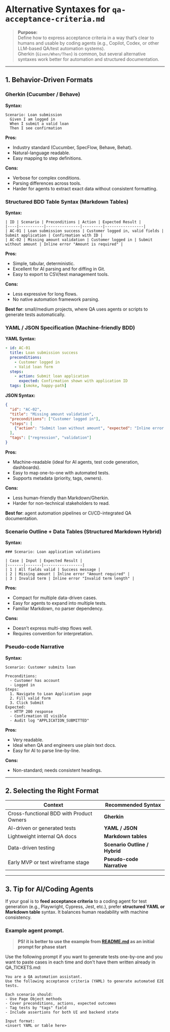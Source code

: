 # Alternative Syntaxes for `qa-acceptance-criteria.md`

> **Purpose:**  
> Define how to express acceptance criteria in a way that’s clear to humans and usable by coding agents (e.g., Copilot, Codex, or other LLM-based QA/test automation systems).  
> Gherkin (`Given/When/Then`) is common, but several alternative syntaxes work better for automation and structured documentation.

---

## 1. Behavior-Driven Formats

### Gherkin (Cucumber / Behave)

**Syntax:**
```gherkin
Scenario: Loan submission
  Given I am logged in
  When I submit a valid loan
  Then I see confirmation
```

**Pros:**
- Industry standard (Cucumber, SpecFlow, Behave, Behat).
- Natural-language readable.
- Easy mapping to step definitions.

**Cons:**
- Verbose for complex conditions.
- Parsing differences across tools.
- Harder for agents to extract exact data without consistent formatting.

### Structured BDD Table Syntax (Markdown Tables)
**Syntax:**
```text
| ID | Scenario | Preconditions | Action | Expected Result |
|----|-----------|---------------|---------|-----------------|
| AC-01 | Loan submission success | Customer logged in, valid fields | Submit application | Confirmation with ID |
| AC-02 | Missing amount validation | Customer logged in | Submit without amount | Inline error "Amount is required" |

```
**Pros:**
- Simple, tabular, deterministic.
- Excellent for AI parsing and for diffing in Git.
- Easy to export to CSV/test management tools.

**Cons:**
- Less expressive for long flows.
- No native automation framework parsing.

**Best for**: small/medium projects, where QA uses agents or scripts to generate tests automatically.

### YAML / JSON Specification (Machine-friendly BDD)
**YAML Syntax:**
```yaml
- id: AC-01
  title: Loan submission success
  preconditions:
    - Customer logged in
    - Valid loan form
  steps:
    - action: Submit loan application
      expected: Confirmation shown with application ID
  tags: [smoke, happy-path]
```

**JSON Syntax:**
```json
{
  "id": "AC-02",
  "title": "Missing amount validation",
  "preconditions": ["Customer logged in"],
  "steps": [
    {"action": "Submit loan without amount", "expected": "Inline error 'Amount is required'"}
  ],
  "tags": ["regression", "validation"]
}
```

**Pros:**
- Machine-readable (ideal for AI agents, test code generation, dashboards).
- Easy to map one-to-one with automated tests.
- Supports metadata (priority, tags, owners).

**Cons:**
- Less human-friendly than Markdown/Gherkin.
- Harder for non-technical stakeholders to read.

**Best for**: agent automation pipelines or CI/CD-integrated QA documentation.

### Scenario Outline + Data Tables (Structured Markdown Hybrid)

**Syntax:**
```text
### Scenario: Loan application validations

| Case | Input | Expected Result |
|-------|-------|-----------------|
| 1 | All fields valid | Success message |
| 2 | Missing amount | Inline error "Amount required" |
| 3 | Invalid term | Inline error "Invalid term length" |

```
**Pros:**
- Compact for multiple data-driven cases.
- Easy for agents to expand into multiple tests.
- Familiar Markdown, no parser dependency.

**Cons:**
- Doesn’t express multi-step flows well.
- Requires convention for interpretation.

### Pseudo-code Narrative
**Syntax:**
```text
Scenario: Customer submits loan

Preconditions:
  - Customer has account
  - Logged in
Steps:
  1. Navigate to Loan Application page
  2. Fill valid form
  3. Click Submit
Expected:
  - HTTP 200 response
  - Confirmation UI visible
  - Audit log "APPLICATION_SUBMITTED"
```
**Pros:**
- Very readable.
- Ideal when QA and engineers use plain text docs.
- Easy for AI to parse line-by-line.

**Cons:**
- Non-standard; needs consistent headings.

---

## 2. Selecting the Right Format

| Context                                  | Recommended Syntax            |
| ---------------------------------------- | ----------------------------- |
| Cross-functional BDD with Product Owners | **Gherkin**                   |
| AI-driven or generated tests             | **YAML / JSON**               |
| Lightweight internal QA docs             | **Markdown tables**           |
| Data-driven testing                      | **Scenario Outline / Hybrid** |
| Early MVP or text wireframe stage        | **Pseudo-code Narrative**     |

---

## 3. Tip for AI/Coding Agents

If your goal is to **feed acceptance criteria** to a coding agent for test generation (e.g., Playwright, Cypress, Jest, etc.), prefer **structured YAML or Markdown table** syntax.
It balances human readability with machine consistency.

### Example agent prompt.

> **PS! it is better to use the example from [README.md](./README.md) as an initial prompt for phase start**

Use the following prompt if you want to generate tests one-by-one and you want to paste cases in each time and don't have them written already in QA_TICKETS.md:

```text
You are a QA automation assistant.
Use the following acceptance criteria (YAML) to generate automated E2E tests.

Each scenario should:
- Use Page Object methods
- Cover preconditions, actions, expected outcomes
- Tag tests by "tags" field
- Include assertions for both UI and backend state

Input format:
<insert YAML or table here>
```
